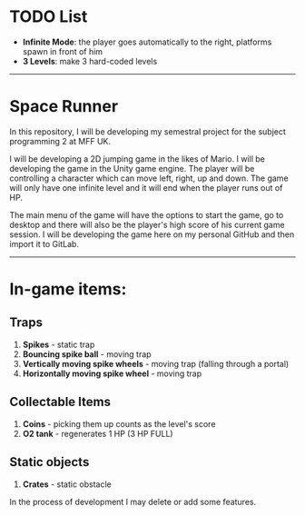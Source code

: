 # TODO List

- **Infinite Mode**: the player goes automatically to the right, platforms spawn in front of him
- **3 Levels**: make 3 hard-coded levels

---

# Space Runner

In this repository, I will be developing my semestral project for the subject programming 2 at MFF UK.

I will be developing a 2D jumping game in the likes of Mario. I will be developing the game in the Unity game engine.
The player will be controlling a character which can move left, right, up and down. The game will only have one infinite level and it will end when the player runs out of HP.

The main menu of the game will have the options to start the game, go to desktop and there will also be the player's high score of his current game session.
I will be developing the game here on my personal GitHub and then import it to GitLab.

---

# In-game items:

## Traps
1. **Spikes** - static trap
2. **Bouncing spike ball** - moving trap
3. **Vertically moving spike wheels** - moving trap (falling through a portal)
4. **Horizontally moving spike wheel** - moving trap

## Collectable Items
1. **Coins** - picking them up counts as the level's score
2. **O2 tank** - regenerates 1 HP (3 HP FULL)

## Static objects
1. **Crates** - static obstacle

In the process of development I may delete or add some features.
